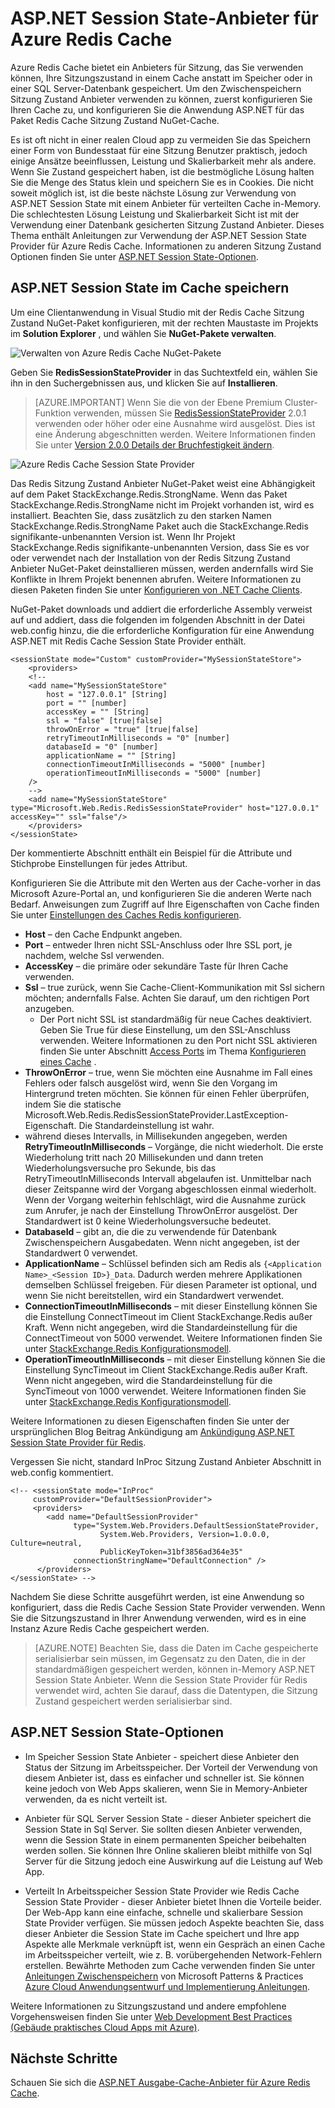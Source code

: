 <properties
    pageTitle="Cache ASP.NET Session State Provider | Microsoft Azure"
    description="Informationen Sie zum Speichern von ASP.NET Session State mit Azure Redis Cache"
    services="redis-cache"
    documentationCenter="na"
    authors="steved0x"
    manager="douge"
    editor="tysonn" />
<tags
    ms.service="cache"
    ms.devlang="na"
    ms.topic="article"
    ms.tgt_pltfrm="cache-redis"
    ms.workload="tbd"
    ms.date="09/01/2016"
    ms.author="sdanie" />

# <a name="aspnet-session-state-provider-for-azure-redis-cache"></a>ASP.NET Session State-Anbieter für Azure Redis Cache

Azure Redis Cache bietet ein Anbieters für Sitzung, das Sie verwenden können, Ihre Sitzungszustand in einem Cache anstatt im Speicher oder in einer SQL Server-Datenbank gespeichert. Um den Zwischenspeichern Sitzung Zustand Anbieter verwenden zu können, zuerst konfigurieren Sie Ihren Cache zu, und konfigurieren Sie die Anwendung ASP.NET für das Paket Redis Cache Sitzung Zustand NuGet-Cache.

Es ist oft nicht in einer realen Cloud app zu vermeiden Sie das Speichern einer Form von Bundesstaat für eine Sitzung Benutzer praktisch, jedoch einige Ansätze beeinflussen, Leistung und Skalierbarkeit mehr als andere. Wenn Sie Zustand gespeichert haben, ist die bestmögliche Lösung halten Sie die Menge des Status klein und speichern Sie es in Cookies. Die nicht soweit möglich ist, ist die beste nächste Lösung zur Verwendung von ASP.NET Session State mit einem Anbieter für verteilten Cache in-Memory. Die schlechtesten Lösung Leistung und Skalierbarkeit Sicht ist mit der Verwendung einer Datenbank gesicherten Sitzung Zustand Anbieter. Dieses Thema enthält Anleitungen zur Verwendung der ASP.NET Session State Provider für Azure Redis Cache. Informationen zu anderen Sitzung Zustand Optionen finden Sie unter [ASP.NET Session State-Optionen](#aspnet-session-state-options).

## <a name="store-aspnet-session-state-in-the-cache"></a>ASP.NET Session State im Cache speichern

Um eine Clientanwendung in Visual Studio mit der Redis Cache Sitzung Zustand NuGet-Paket konfigurieren, mit der rechten Maustaste im Projekts im **Solution Explorer** , und wählen Sie **NuGet-Pakete verwalten**.

![Verwalten von Azure Redis Cache NuGet-Pakete](./media/cache-aspnet-session-state-provider/redis-cache-manage-nuget-menu.png)

Geben Sie **RedisSessionStateProvider** in das Suchtextfeld ein, wählen Sie ihn in den Suchergebnissen aus, und klicken Sie auf **Installieren**.

>[AZURE.IMPORTANT] Wenn Sie die von der Ebene Premium Cluster-Funktion verwenden, müssen Sie [RedisSessionStateProvider](https://www.nuget.org/packages/Microsoft.Web.RedisSessionStateProvider) 2.0.1 verwenden oder höher oder eine Ausnahme wird ausgelöst. Dies ist eine Änderung abgeschnitten werden. Weitere Informationen finden Sie unter [Version 2.0.0 Details der Bruchfestigkeit ändern](https://github.com/Azure/aspnet-redis-providers/wiki/v2.0.0-Breaking-Change-Details).

![Azure Redis Cache Session State Provider](./media/cache-aspnet-session-state-provider/redis-cache-session-state-provider.png)

Das Redis Sitzung Zustand Anbieter NuGet-Paket weist eine Abhängigkeit auf dem Paket StackExchange.Redis.StrongName. Wenn das Paket StackExchange.Redis.StrongName nicht im Projekt vorhanden ist, wird es installiert. Beachten Sie, dass zusätzlich zu den starken Namen StackExchange.Redis.StrongName Paket auch die StackExchange.Redis signifikante-unbenannten Version ist. Wenn Ihr Projekt StackExchange.Redis signifikante-unbenannten Version, dass Sie es vor oder verwendet nach der Installation von der Redis Sitzung Zustand Anbieter NuGet-Paket deinstallieren müssen, werden andernfalls wird Sie Konflikte in Ihrem Projekt benennen abrufen. Weitere Informationen zu diesen Paketen finden Sie unter [Konfigurieren von .NET Cache Clients](cache-dotnet-how-to-use-azure-redis-cache.md#configure-the-cache-clients).

NuGet-Paket downloads und addiert die erforderliche Assembly verweist auf und addiert, dass die folgenden im folgenden Abschnitt in der Datei web.config hinzu, die die erforderliche Konfiguration für eine Anwendung ASP.NET mit Redis Cache Session State Provider enthält.

    <sessionState mode="Custom" customProvider="MySessionStateStore">
        <providers>
        <!--
        <add name="MySessionStateStore"
            host = "127.0.0.1" [String]
            port = "" [number]
            accessKey = "" [String]
            ssl = "false" [true|false]
            throwOnError = "true" [true|false]
            retryTimeoutInMilliseconds = "0" [number]
            databaseId = "0" [number]
            applicationName = "" [String]
            connectionTimeoutInMilliseconds = "5000" [number]
            operationTimeoutInMilliseconds = "5000" [number]
        />
        -->
        <add name="MySessionStateStore" type="Microsoft.Web.Redis.RedisSessionStateProvider" host="127.0.0.1" accessKey="" ssl="false"/>
        </providers>
    </sessionState>

Der kommentierte Abschnitt enthält ein Beispiel für die Attribute und Stichprobe Einstellungen für jedes Attribut.

Konfigurieren Sie die Attribute mit den Werten aus der Cache-vorher in das Microsoft Azure-Portal an, und konfigurieren Sie die anderen Werte nach Bedarf. Anweisungen zum Zugriff auf Ihre Eigenschaften von Cache finden Sie unter [Einstellungen des Caches Redis konfigurieren](cache-configure.md#configure-redis-cache-settings).

-   **Host** – den Cache Endpunkt angeben.
-   **Port** – entweder Ihren nicht SSL-Anschluss oder Ihre SSL port, je nachdem, welche Ssl verwenden.
-   **AccessKey** – die primäre oder sekundäre Taste für Ihren Cache verwenden.
-   **Ssl** – true zurück, wenn Sie Cache-Client-Kommunikation mit Ssl sichern möchten; andernfalls False. Achten Sie darauf, um den richtigen Port anzugeben.
    -   Der Port nicht SSL ist standardmäßig für neue Caches deaktiviert. Geben Sie True für diese Einstellung, um den SSL-Anschluss verwenden. Weitere Informationen zu den Port nicht SSL aktivieren finden Sie unter Abschnitt [Access Ports](cache-configure.md#access-ports) im Thema [Konfigurieren eines Cache](cache-configure.md) .
-   **ThrowOnError** – true, wenn Sie möchten eine Ausnahme im Fall eines Fehlers oder falsch ausgelöst wird, wenn Sie den Vorgang im Hintergrund treten möchten. Sie können für einen Fehler überprüfen, indem Sie die statische Microsoft.Web.Redis.RedisSessionStateProvider.LastException-Eigenschaft. Die Standardeinstellung ist wahr.
-   während dieses Intervalls, in Millisekunden angegeben, werden **RetryTimeoutInMilliseconds** – Vorgänge, die nicht wiederholt. Die erste Wiederholung tritt nach 20 Millisekunden und dann treten Wiederholungsversuche pro Sekunde, bis das RetryTimeoutInMilliseconds Intervall abgelaufen ist. Unmittelbar nach dieser Zeitspanne wird der Vorgang abgeschlossen einmal wiederholt. Wenn der Vorgang weiterhin fehlschlägt, wird die Ausnahme zurück zum Anrufer, je nach der Einstellung ThrowOnError ausgelöst. Der Standardwert ist 0 keine Wiederholungsversuche bedeutet.
-   **DatabaseId** – gibt an, die die zu verwendende für Datenbank Zwischenspeichern Ausgabedaten. Wenn nicht angegeben, ist der Standardwert 0 verwendet.
-   **ApplicationName** – Schlüssel befinden sich am Redis als `{<Application Name>_<Session ID>}_Data`. Dadurch werden mehrere Applikationen demselben Schlüssel freigeben. Für diesen Parameter ist optional, und wenn Sie nicht bereitstellen, wird ein Standardwert verwendet.
-   **ConnectionTimeoutInMilliseconds** – mit dieser Einstellung können Sie die Einstellung ConnectTimeout im Client StackExchange.Redis außer Kraft. Wenn nicht angegeben, wird die Standardeinstellung für die ConnectTimeout von 5000 verwendet. Weitere Informationen finden Sie unter [StackExchange.Redis Konfigurationsmodell](http://go.microsoft.com/fwlink/?LinkId=398705).
-   **OperationTimeoutInMilliseconds** – mit dieser Einstellung können Sie die Einstellung SyncTimeout im Client StackExchange.Redis außer Kraft. Wenn nicht angegeben, wird die Standardeinstellung für die SyncTimeout von 1000 verwendet. Weitere Informationen finden Sie unter [StackExchange.Redis Konfigurationsmodell](http://go.microsoft.com/fwlink/?LinkId=398705).

Weitere Informationen zu diesen Eigenschaften finden Sie unter der ursprünglichen Blog Beitrag Ankündigung am [Ankündigung ASP.NET Session State Provider für Redis](http://blogs.msdn.com/b/webdev/archive/2014/05/12/announcing-asp-net-session-state-provider-for-redis-preview-release.aspx).

Vergessen Sie nicht, standard InProc Sitzung Zustand Anbieter Abschnitt in web.config kommentiert.

    <!-- <sessionState mode="InProc"
         customProvider="DefaultSessionProvider">
         <providers>
            <add name="DefaultSessionProvider"
                  type="System.Web.Providers.DefaultSessionStateProvider,
                        System.Web.Providers, Version=1.0.0.0, Culture=neutral,
                        PublicKeyToken=31bf3856ad364e35"
                  connectionStringName="DefaultConnection" />
          </providers>
    </sessionState> -->

Nachdem Sie diese Schritte ausgeführt werden, ist eine Anwendung so konfiguriert, dass die Redis Cache Session State Provider verwenden. Wenn Sie die Sitzungszustand in Ihrer Anwendung verwenden, wird es in eine Instanz Azure Redis Cache gespeichert werden.

>[AZURE.NOTE] Beachten Sie, dass die Daten im Cache gespeicherte serialisierbar sein müssen, im Gegensatz zu den Daten, die in der standardmäßigen gespeichert werden, können in-Memory ASP.NET Session State Anbieter. Wenn die Session State Provider für Redis verwendet wird, achten Sie darauf, dass die Datentypen, die Sitzung Zustand gespeichert werden serialisierbar sind.

## <a name="aspnet-session-state-options"></a>ASP.NET Session State-Optionen

- Im Speicher Session State Anbieter - speichert diese Anbieter den Status der Sitzung im Arbeitsspeicher. Der Vorteil der Verwendung von diesem Anbieter ist, dass es einfacher und schneller ist. Sie können keine jedoch von Web Apps skalieren, wenn Sie in Memory-Anbieter verwenden, da es nicht verteilt ist.

- Anbieter für SQL Server Session State - dieser Anbieter speichert die Session State in Sql Server. Sie sollten diesen Anbieter verwenden, wenn die Session State in einem permanenten Speicher beibehalten werden sollen. Sie können Ihre Online skalieren bleibt mithilfe von Sql Server für die Sitzung jedoch eine Auswirkung auf die Leistung auf Web App.

- Verteilt In Arbeitsspeicher Session State Provider wie Redis Cache Session State Provider - dieser Anbieter bietet Ihnen die Vorteile beider. Der Web-App kann eine einfache, schnelle und skalierbare Session State Provider verfügen. Sie müssen jedoch Aspekte beachten Sie, dass dieser Anbieter die Session State im Cache speichert und Ihre app Aspekte alle Merkmale verknüpft ist, wenn ein Gespräch an einen Cache im Arbeitsspeicher verteilt, wie z. B. vorübergehenden Network-Fehlern erstellen. Bewährte Methoden zum Cache verwenden finden Sie unter [Anleitungen Zwischenspeichern](../best-practices-caching.md) von Microsoft Patterns & Practices [Azure Cloud Anwendungsentwurf und Implementierung Anleitungen](https://github.com/mspnp/azure-guidance).

Weitere Informationen zu Sitzungszustand und andere empfohlene Vorgehensweisen finden Sie unter [Web Development Best Practices (Gebäude praktisches Cloud Apps mit Azure)](http://www.asp.net/aspnet/overview/developing-apps-with-windows-azure/building-real-world-cloud-apps-with-windows-azure/web-development-best-practices).

## <a name="next-steps"></a>Nächste Schritte

Schauen Sie sich die [ASP.NET Ausgabe-Cache-Anbieter für Azure Redis Cache](cache-aspnet-output-cache-provider.md).
